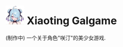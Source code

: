 
<h1><img src="./images/xiaotin_013.jpg" width=10%>&nbsp;Xiaoting Galgame</h1>
<p>(制作中)  一个关于角色"咲汀"的美少女游戏.</p>
